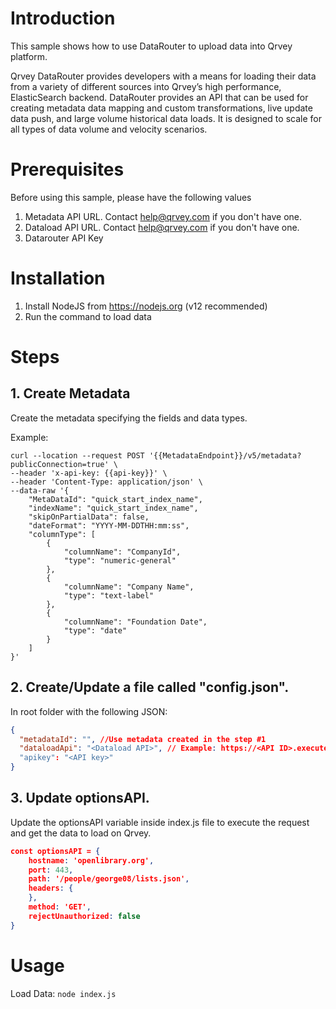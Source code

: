 # Introduction
This sample shows how to use DataRouter to upload data into Qrvey platform. 

Qrvey DataRouter provides developers with a means for loading their data from a variety of different sources into Qrvey’s high performance, ElasticSearch backend. DataRouter provides an API that can be used for creating metadata data mapping and custom transformations, live update data push, and large volume historical data loads.   It is designed to scale for all types of data volume and velocity scenarios.

# Prerequisites
Before using this sample, please have the following values
1. Metadata API URL. Contact help@qrvey.com if you don't have one.
2. Dataload API URL. Contact help@qrvey.com if you don't have one.
3. Datarouter API Key

# Installation

1. Install NodeJS from https://nodejs.org (v12 recommended)
2. Run the command to load data 

# Steps

## 1. Create Metadata

Create the metadata specifying the fields and data types.

Example:

```
curl --location --request POST '{{MetadataEndpoint}}/v5/metadata?publicConnection=true' \
--header 'x-api-key: {{api-key}}' \
--header 'Content-Type: application/json' \
--data-raw '{
    "MetaDataId": "quick_start_index_name",
    "indexName": "quick_start_index_name",
    "skipOnPartialData": false,
    "dateFormat": "YYYY-MM-DDTHH:mm:ss",
    "columnType": [
        {
            "columnName": "CompanyId",
            "type": "numeric-general"
        },
        {
            "columnName": "Company Name",
            "type": "text-label"
        },
        {
            "columnName": "Foundation Date",
            "type": "date"
        }
    ]
}'
```

## 2. Create/Update a file called "config.json".

In root folder with the following JSON:
```JSON
{
  "metadataId": "", //Use metadata created in the step #1
  "dataloadApi": "<Dataload API>", // Example: https://<API ID>.execute-api.<region>.amazonaws.com
  "apikey": "<API key>"
}
```

## 3. Update optionsAPI.

Update the optionsAPI variable inside index.js file to execute the request and get the data to load on Qrvey.

```JSON
const optionsAPI = {
    hostname: 'openlibrary.org',
    port: 443,
    path: '/people/george08/lists.json',
    headers: {
    },
    method: 'GET',
    rejectUnauthorized: false
}
```

# Usage

Load Data: `node index.js`